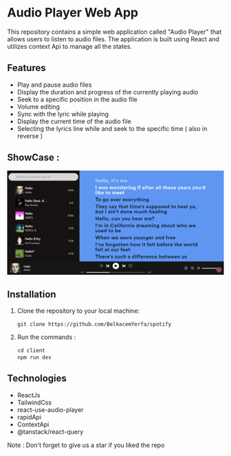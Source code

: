 # Audio Player Web App

This repository contains a simple web application called "Audio Player" that allows users to listen to audio files. The application is built using React and utilizes context Api to manage all the states.

## Features

- Play and pause audio files
- Display the duration and progress of the currently playing audio
- Seek to a specific position in the audio file
- Volume editing
- Sync with the lyric while playing
- Display the current time of the audio file
- Selecting the lyrics line while and seek to the specific time ( also in reverse )

## ShowCase :

![Image](./client/public/app.png)

## Installation

1. Clone the repository to your local machine:

   ```
   git clone https://github.com/BelkacemYerfa/spotify
   ```

2. Run the commands :
   ```
   cd client
   npm run dev
   ```

## Technologies

- ReactJs
- TailwindCss
- react-use-audio-player
- rapidApi
- ContextApi
- @tanstack/react-query

Note : Don't forget to give us a star if you liked the repo
